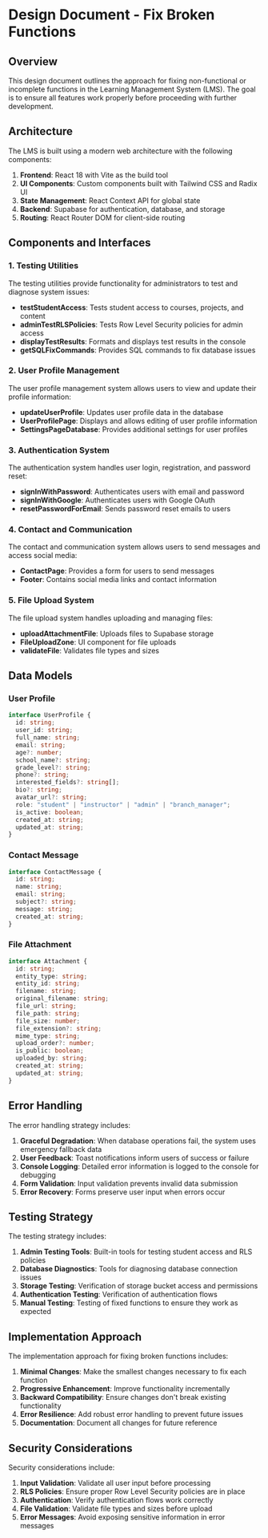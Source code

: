 # Design Document - Fix Broken Functions

## Overview

This design document outlines the approach for fixing non-functional or incomplete functions in the Learning Management System (LMS). The goal is to ensure all features work properly before proceeding with further development.

## Architecture

The LMS is built using a modern web architecture with the following components:

1. **Frontend**: React 18 with Vite as the build tool
2. **UI Components**: Custom components built with Tailwind CSS and Radix UI
3. **State Management**: React Context API for global state
4. **Backend**: Supabase for authentication, database, and storage
5. **Routing**: React Router DOM for client-side routing

## Components and Interfaces

### 1. Testing Utilities

The testing utilities provide functionality for administrators to test and diagnose system issues:

- **testStudentAccess**: Tests student access to courses, projects, and content
- **adminTestRLSPolicies**: Tests Row Level Security policies for admin access
- **displayTestResults**: Formats and displays test results in the console
- **getSQLFixCommands**: Provides SQL commands to fix database issues

### 2. User Profile Management

The user profile management system allows users to view and update their profile information:

- **updateUserProfile**: Updates user profile data in the database
- **UserProfilePage**: Displays and allows editing of user profile information
- **SettingsPageDatabase**: Provides additional settings for user profiles

### 3. Authentication System

The authentication system handles user login, registration, and password reset:

- **signInWithPassword**: Authenticates users with email and password
- **signInWithGoogle**: Authenticates users with Google OAuth
- **resetPasswordForEmail**: Sends password reset emails to users

### 4. Contact and Communication

The contact and communication system allows users to send messages and access social media:

- **ContactPage**: Provides a form for users to send messages
- **Footer**: Contains social media links and contact information

### 5. File Upload System

The file upload system handles uploading and managing files:

- **uploadAttachmentFile**: Uploads files to Supabase storage
- **FileUploadZone**: UI component for file uploads
- **validateFile**: Validates file types and sizes

## Data Models

### User Profile

```typescript
interface UserProfile {
  id: string;
  user_id: string;
  full_name: string;
  email: string;
  age?: number;
  school_name?: string;
  grade_level?: string;
  phone?: string;
  interested_fields?: string[];
  bio?: string;
  avatar_url?: string;
  role: "student" | "instructor" | "admin" | "branch_manager";
  is_active: boolean;
  created_at: string;
  updated_at: string;
}
```

### Contact Message

```typescript
interface ContactMessage {
  id: string;
  name: string;
  email: string;
  subject?: string;
  message: string;
  created_at: string;
}
```

### File Attachment

```typescript
interface Attachment {
  id: string;
  entity_type: string;
  entity_id: string;
  filename: string;
  original_filename: string;
  file_url: string;
  file_path: string;
  file_size: number;
  file_extension?: string;
  mime_type: string;
  upload_order?: number;
  is_public: boolean;
  uploaded_by: string;
  created_at: string;
  updated_at: string;
}
```

## Error Handling

The error handling strategy includes:

1. **Graceful Degradation**: When database operations fail, the system uses emergency fallback data
2. **User Feedback**: Toast notifications inform users of success or failure
3. **Console Logging**: Detailed error information is logged to the console for debugging
4. **Form Validation**: Input validation prevents invalid data submission
5. **Error Recovery**: Forms preserve user input when errors occur

## Testing Strategy

The testing strategy includes:

1. **Admin Testing Tools**: Built-in tools for testing student access and RLS policies
2. **Database Diagnostics**: Tools for diagnosing database connection issues
3. **Storage Testing**: Verification of storage bucket access and permissions
4. **Authentication Testing**: Verification of authentication flows
5. **Manual Testing**: Testing of fixed functions to ensure they work as expected

## Implementation Approach

The implementation approach for fixing broken functions includes:

1. **Minimal Changes**: Make the smallest changes necessary to fix each function
2. **Progressive Enhancement**: Improve functionality incrementally
3. **Backward Compatibility**: Ensure changes don't break existing functionality
4. **Error Resilience**: Add robust error handling to prevent future issues
5. **Documentation**: Document all changes for future reference

## Security Considerations

Security considerations include:

1. **Input Validation**: Validate all user input before processing
2. **RLS Policies**: Ensure proper Row Level Security policies are in place
3. **Authentication**: Verify authentication flows work correctly
4. **File Validation**: Validate file types and sizes before upload
5. **Error Messages**: Avoid exposing sensitive information in error messages
